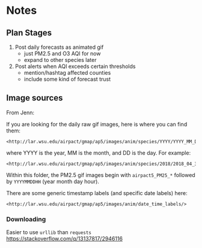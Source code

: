 # Notes

## Plan Stages

1. Post daily forecasts as animated gif
    * just PM2.5 and O3 AQI for now
    * expand to other species later
2. Post alerts when AQI exceeds certain thresholds
    * mention/hashtag affected counties
    * include some kind of forecast trust 






## Image sources

From Jenn:

If you are looking for the daily raw gif images, here is where you can find them:

    <http://lar.wsu.edu/airpact/gmap/ap5/images/anim/species/YYYY/YYYY_MM_DD>


where YYYY is the year, MM is the month, and DD is the day.  For example:

    <http://lar.wsu.edu/airpact/gmap/ap5/images/anim/species/2018/2018_04_30>


Within this folder, the PM2.5 gif images begin with `airpact5_PM25_*`
followed by `YYYYMMDDHH` (year month day hour).

There are some generic timestamp labels (and specific date labels) here:

    <http://lar.wsu.edu/airpact/gmap/ap5/images/anim/date_time_labels/>



### Downloading

Easier to use `urllib` than `requests` <https://stackoverflow.com/q/13137817/2946116>


